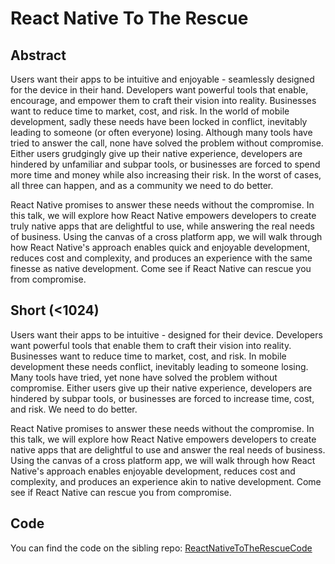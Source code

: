 # React Native To The Rescue
## Abstract
Users want their apps to be intuitive and enjoyable - seamlessly designed for the device in their hand. Developers want powerful tools that enable, encourage, and empower them to craft their vision into reality. Businesses want to reduce time to market, cost, and risk. In the world of mobile development, sadly these needs have been locked in conflict, inevitably leading to someone (or often everyone) losing. Although many tools have tried to answer the call, none have solved the problem without compromise. Either users grudgingly give up their native experience, developers are hindered by unfamiliar and subpar tools, or businesses are forced to spend more time and money while also increasing their risk. In the worst of cases, all three can happen, and as a community we need to do better.

React Native promises to answer these needs without the compromise. In this talk, we will explore how React Native empowers developers to create truly native apps that are delightful to use, while answering the real needs of business. Using the canvas of a cross platform app, we will walk through how React Native's approach enables quick and enjoyable development, reduces cost and complexity, and produces an experience with the same finesse as native development. Come see if React Native can rescue you from compromise.

## Short (<1024)
Users want their apps to be intuitive - designed for their device. Developers want powerful tools that enable them to craft their vision into reality. Businesses want to reduce time to market, cost, and risk. In mobile development these needs conflict, inevitably leading to someone losing. Many tools have tried, yet none have solved the problem without compromise. Either users give up their native experience, developers are hindered by subpar tools, or businesses are forced to increase time, cost, and risk. We need to do better.

React Native promises to answer these needs without the compromise. In this talk, we will explore how React Native empowers developers to create native apps that are delightful to use and answer the real needs of business. Using the canvas of a cross platform app, we will walk through how React Native's approach enables enjoyable development, reduces cost and complexity, and produces an experience akin to native development. Come see if React Native can rescue you from compromise.

## Code
You can find the code on the sibling repo: [ReactNativeToTheRescueCode](https://github.com/jgretz/ReactNativeToTheRescueCode)
